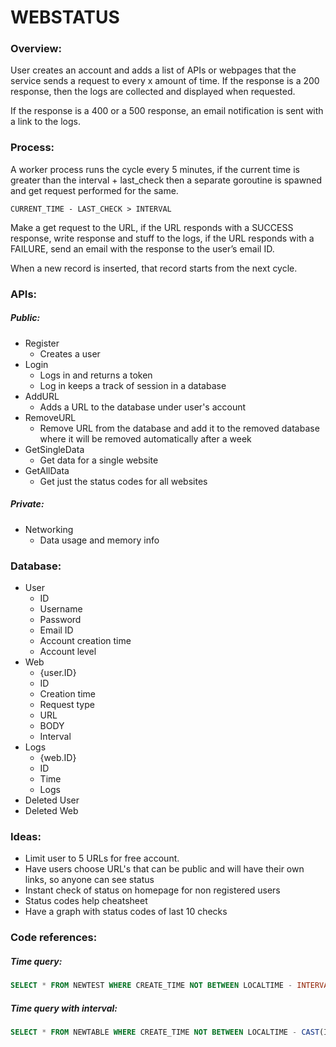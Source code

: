 # WEBSTATUS



### Overview:

User creates an account and adds a list of APIs or webpages that the service sends a request to every x amount of time. If the response is a 200 response, then the logs are collected and displayed when requested. 

If the response is a 400 or a 500 response, an email notification is sent with a link to the logs. 



### Process:

A worker process runs the cycle every 5 minutes, if the current time is greater than the interval + last_check then a separate goroutine is spawned and get request performed for the same. 

` CURRENT_TIME - LAST_CHECK > INTERVAL `

Make a get request to the URL, if the URL responds with a SUCCESS response, write response and stuff to the logs, if the URL responds with a FAILURE, send an email with the response to the user’s email ID.

When a new record is inserted, that record starts from the next cycle.



### APIs:

##### Public:

* Register
  * Creates a user
* Login
  * Logs in and returns a token
  * Log in keeps a track of session in a database
* AddURL
  * Adds a URL to the database under user's account
* RemoveURL
  * Remove URL from the database and add it to the removed database where it will be removed automatically after a week
* GetSingleData
  * Get data for a single website
* GetAllData
  * Get just the status codes for all websites

##### Private:

* Networking
  * Data usage and memory info



### Database:

* User
  * ID
  * Username
  * Password
  * Email ID
  * Account creation time
  * Account level
* Web
  * {user.ID}
  * ID
  * Creation time
  * Request type
  * URL
  * BODY
  * Interval
* Logs
  * {web.ID}
  * ID
  * Time
  * Logs
* Deleted User
* Deleted Web



### Ideas:

* Limit user to 5 URLs for free account.
* Have users choose URL's that can be public and will have their own links, so anyone can see status
* Instant check of status on homepage for non registered users
* Status codes help cheatsheet
* Have a graph with status codes of last 10 checks

### Code references:

##### Time query:

```sql
SELECT * FROM NEWTEST WHERE CREATE_TIME NOT BETWEEN LOCALTIME - INTERVAL '5 MINUTES' AND LOCALTIME;
```

##### Time query with interval:

```sql
SELECT * FROM NEWTABLE WHERE CREATE_TIME NOT BETWEEN LOCALTIME - CAST(INTER AS INTERVAL) AND LOCALTIME;
```

